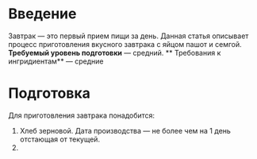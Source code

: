 # Введение
Завтрак — это первый прием пищи за день.
Данная статья описывает процесс приготовления вкусного завтрака с яйцом пашот и семгой. 
**Требуемый уровень подготовки** — средний.
** Требования к ингридиентам** — средние 

# Подготовка
Для приготовления завтрака понадобится:
1. Хлеб зерновой. Дата производства — не более чем на 1 день отстающая от текущей.  
2. 